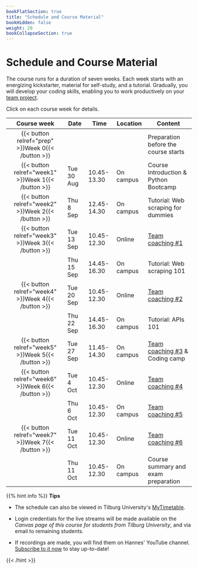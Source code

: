 ```yaml
---
bookFlatSection: true
title: "Schedule and Course Material"
bookHidden: false
weight: 20
bookCollapseSection: true
---
```


# Schedule and Course Material

The course runs for a duration of seven weeks. Each week starts with an energizing kickstarter, material for self-study, and a tutorial. Gradually, you will develop your coding skills, enabling you to work productively on your [team project](../project).

Click on each course week for details.

<!--
The course consists of weekly modules, which will gradually develop your coding skills that will enable you to work productively on your team project.
-->

Course week|Date|Time|Location|Content|
|:-:|---------|---------|-------------|--------------------|
|{{< button relref="prep" >}}Week 0{{< /button >}}  | | | | Preparation before the course starts   
|{{< button relref="week1" >}}Week 1{{< /button >}} |Tue 30 Aug | 10.45-13.30 | On campus | Course Introduction & Python Bootcamp
|{{< button relref="week2" >}}Week 2{{< /button >}}|Thu 8 Sep | 12.45-14.30 | On campus | Tutorial: Web scraping for dummies 
|{{< button relref="week3" >}}Week 3{{< /button >}}|Tue 13 Sep | 10.45-12.30 | Online | [Team coaching #1]((docs/course/project/workplan))
|                              |Thu 15 Sep | 14.45-16.30 | On campus | Tutorial: Web scraping 101 
|{{< button relref="week4" >}}Week 4{{< /button >}}|Tue 20 Sep | 10.45-12.30 | Online | [Team coaching #2]((docs/course/project/workplan))
|                              |Thu 22 Sep | 14.45-16.30 | On campus | Tutorial: APIs 101
|{{< button relref="week5" >}}Week 5{{< /button >}}|Tue 27 Sep | 11.45-14.30 | On campus | [Team coaching #3]((docs/course/project/workplan)) & Coding camp
|{{< button relref="week6" >}}Week 6{{< /button >}} |Tue 4 Oct  | 10.45-12.30 | Online | [Team coaching #4]((docs/course/project/workplan))
|                              |Thu 6 Oct  | 10.45-12.30 | On campus | [Team coaching #5]((docs/course/project/workplan))
|{{< button relref="week7" >}}Week 7{{< /button >}}  |Tue 11 Oct | 10.45-12.30 | Online | [Team coaching #6]((docs/course/project/workplan))
|                              |Thu 11 Oct | 10.45-12.30 | On campus | Course summary and exam preparation 

{{% hint info %}}
__Tips__
- The schedule can also be viewed in Tilburg University's [MyTimetable](https://rooster.uvt.nl).
- Login credentials for the live streams will be made available on the *Canvas page of this course for students from Tilburg University*, and via email to remaining students.

- If recordings are made, you will find them on Hannes' YouTube channel. [Subscribe to it now](http://www.youtube.com/c/hannesdatta?sub_confirmation=1) to stay up-to-date!

{{< /hint >}}


<!--
## Modules

The course consists of weekly modules, which will gradually develop your coding skills that will enable you to work productively on your team project.

{{<section>}}
-->